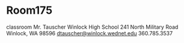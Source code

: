 # Room175
classroom
Mr. Tauscher
Winlock High School
241 North Military Road
Winlock, WA 98596
dtauscher@winlock.wednet.edu
360.785.3537
